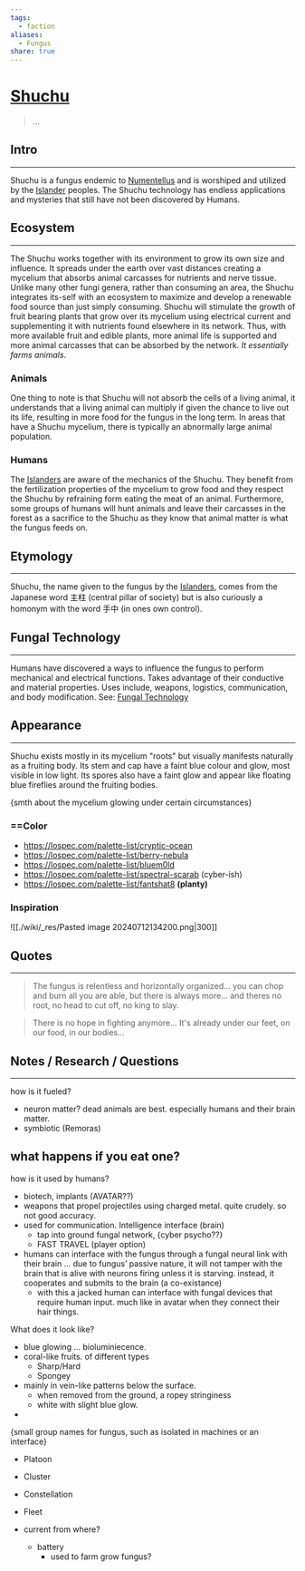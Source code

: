 ```yaml
---
tags:
  - faction
aliases:
  - Fungus
share: true
---
```

# [Shuchu](Shuchu.md#)
> ...
## Intro
---
Shuchu is a fungus endemic to [Numentellus](./Numentellus.md#) and is worshiped and utilized by the [Islander](./Numentellus.md#.md#) peoples. The Shuchu technology has endless applications and mysteries that still have not been discovered by Humans.
## Ecosystem
---
The Shuchu works together with its environment to grow its own size and influence. It spreads under the earth over vast distances creating a mycelium that absorbs animal carcasses for nutrients and nerve tissue. Unlike many other fungi genera, rather than consuming an area, the Shuchu integrates its-self with an ecosystem to maximize and develop a renewable food source than just simply consuming. Shuchu will stimulate the growth of fruit bearing plants that grow over its mycelium using electrical current and supplementing it with nutrients found elsewhere in its network. Thus, with more available fruit and edible plants, more animal life is supported and more animal carcasses that can be absorbed by the network. *It essentially farms animals*.
### Animals
One thing to note is that Shuchu will not absorb the cells of a living animal, it understands that a living animal can multiply if given the chance to live out its life, resulting in more food for the fungus in the long term. In areas that have a Shuchu mycelium, there is typically an abnormally large animal population.
### Humans
The [Islanders](./Numentellus.md#.md#.md#) are aware of the mechanics of the Shuchu. They benefit from the fertilization properties of the mycelium to grow food and they respect the Shuchu by refraining form eating the meat of an animal. Furthermore, some groups of humans will hunt animals and leave their carcasses in the forest as a sacrifice to the Shuchu as they know that animal matter is what the fungus feeds on.
## Etymology
---
Shuchu, the name given to the fungus by the [Islanders](./Numentellus.md#.md#.md#), comes from the Japanese word 主柱 (central pillar of society) but is also curiously a homonym with the word 手中 (in ones own control). 
## Fungal Technology
---
Humans have discovered a ways to influence the fungus to perform mechanical and electrical functions. Takes advantage of their conductive and material properties.
Uses include, weapons, logistics, communication, and body modification. See: [Fungal Technology](./Fungal%2520Technology.md#)
## Appearance
---
Shuchu exists mostly in its mycelium "roots" but visually manifests naturally as a fruiting body. Its stem and cap have a faint blue colour and glow, most visible in low light. Its spores also have a faint glow and appear like floating blue fireflies around the fruiting bodies.

{smth about the mycelium glowing under certain circumstances}
### ==Color
- https://lospec.com/palette-list/cryptic-ocean
- https://lospec.com/palette-list/berry-nebula
- https://lospec.com/palette-list/bluem0ld
- https://lospec.com/palette-list/spectral-scarab (cyber-ish)
- https://lospec.com/palette-list/fantshat8 **(planty)**
### Inspiration
![[./wiki/_res/Pasted image 20240712134200.png|300]]
## Quotes
---
> The fungus is relentless and horizontally organized... you can chop and burn all you are able, but there is always more... and theres no root, no head to cut off, no king to slay. 

> There is no hope in fighting anymore... It's already under our feet, on our food, in our bodies...

## Notes / Research / Questions
---

how is it fueled?
- neuron matter? dead animals are best. especially humans and their brain matter.
- symbiotic (Remoras)

what happens if you eat one?
- 

how is it used by humans?
- biotech, implants (AVATAR??)
- weapons that propel projectiles using charged metal. quite crudely. so not good accuracy.
- used for communication. Intelligence interface (brain)
	- tap into ground fungal network, {cyber psycho??}
	- FAST TRAVEL (player option)
- humans can interface with the fungus through a fungal neural link with their brain … due to fungus’ passive nature, it will not tamper with the brain that is alive with neurons firing unless it is starving. instead, it cooperates and submits to the brain (a co-existance)
	- with this a jacked human can interface with fungal devices that require human input. much like in avatar when they connect their hair things.

What does it look like?
- blue glowing ... bioluminiecence.
- coral-like fruits. of different types
	- Sharp/Hard
	- Spongey
- mainly in vein-like patterns below the surface.
	- when removed from the ground, a ropey stringiness
	- white with slight blue glow.
- 

{small group names for fungus, such as isolated in machines or an interface}
- Platoon
- Cluster
- Constellation
- Fleet

- current from where?
	- battery
		- used to farm grow fungus?